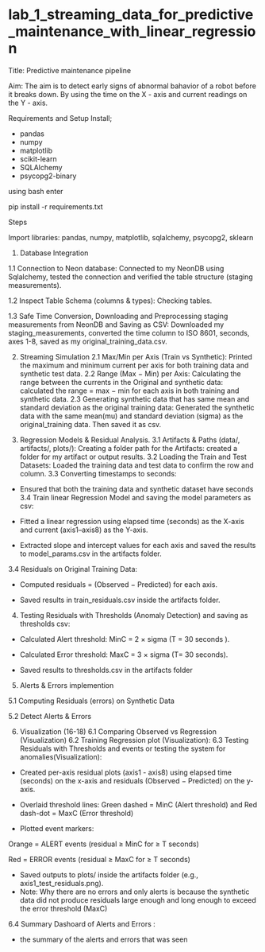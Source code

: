 # lab_1_streaming_data_for_predictive_maintenance_with_linear_regression

Title: Predictive maintenance pipeline
 
Aim: The aim is to detect early signs of abnormal bahavior of a robot before it breaks down. By using the time on the X - axis and current readings on the Y - axis.

Requirements and Setup
Install;
- pandas
- numpy
- matplotlib
- scikit-learn
- SQLAlchemy
- psycopg2-binary

using bash 
enter

pip install -r requirements.txt


Steps

Import libraries: pandas, numpy, matplotlib, sqlalchemy, psycopg2, sklearn

1.  Database Integration 

1.1 Connection to Neon database: Connected to my NeonDB using Sqlalchemy, tested the connection and verified the table structure (staging measurements).

1.2 Inspect Table Schema (columns & types): Checking tables.

1.3 Safe Time Conversion, Downloading and Preprocessing staging measurements from NeonDB and Saving as CSV: Downloaded my staging_measurements, converted the time column to ISO 8601, seconds, axes 1-8, saved as my original_training_data.csv.

2. Streaming Simulation
2.1 Max/Min per Axis (Train vs Synthetic): Printed the maximum and minimum current per axis for both training data and synthetic test data. 
2.2 Range (Max − Min) per Axis: Calculating the range between the currents in the Original and synthetic data: calculated the range = max − min for each axis in both training and synthetic data.
2.3 Generating synthetic data that has same mean and standard deviation as the original training data: Generated the synthetic data with the same mean(mu) and standard deviation (sigma) as the original_training data. Then saved it as csv.

3. Regression Models & Residual Analysis.
3.1 Artifacts & Paths (data/, artifacts/, plots/): Creating a folder path for the Artifacts: created a folder for my artifact or output results.
3.2 Loading the Train and Test Datasets: Loaded the training data and test data to confirm the row and column.
3.3 Converting timestamps to seconds:
- Ensured that both the training data and synthetic dataset have seconds
3.4 Train linear Regression Model and saving the model parameters as csv: 
- Fitted a linear regression using elapsed time (seconds) as the X-axis and current (axis1–axis8) as the Y-axis.

- Extracted slope and intercept values for each axis and saved the results to model_params.csv in the artifacts folder.

3.4 Residuals on Original Training Data:
- Computed residuals = (Observed − Predicted) for each axis.

- Saved results in train_residuals.csv inside the artifacts folder.

 4. Testing Residuals with Thresholds (Anomaly Detection) and saving as thresholds csv: 
- Calculated Alert threshold: MinC = 2 × sigma (T = 30 seconds ).

- Calculated Error threshold: MaxC = 3 × sigma (T= 30 seconds).

- Saved results to thresholds.csv in the artifacts folder

5. Alerts & Errors implemention

5.1 Computing Residuals (errors) on Synthetic Data

5.2 Detect Alerts & Errors

6. Visualization (16-18) 
6.1  Comparing Observed vs Regression (Visualization)
6.2 Training Regression plot (Visualization): 
6.3 Testing Residuals with Thresholds and events or testing the system for anomalies(Visualization):
- Created per-axis residual plots (axis1 - axis8) using elapsed time (seconds) on the x-axis and residuals (Observed − Predicted) on the y-axis.

- Overlaid threshold lines: Green dashed = MinC (Alert threshold) and Red dash-dot = MaxC (Error threshold)

- Plotted event markers:

Orange = ALERT events (residual ≥ MinC for ≥ T seconds)

Red = ERROR events (residual ≥ MaxC for ≥ T seconds)

- Saved outputs to plots/ inside the artifacts folder (e.g., axis1_test_residuals.png).
- Note: Why there are no errors and only alerts is because the synthetic data did not produce residuals large enough and long enough to exceed the error threshold (MaxC)

6.4 Summary Dashoard of Alerts and Errors : 
- the summary of the alerts and errors that was seen


